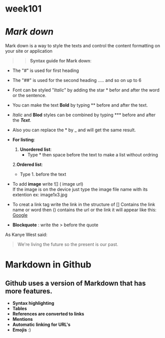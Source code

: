 # week101

# ***Mark down***

 Mark down is a way to style the texts and control the content formatting on your site or application

>>**Syntax guide for Mark down**:

* The "#" is used for first heading

* The "##" is used for the second heading ..... and so on up to 6

* Font can be styled "*Italic*" by adding the star * befor and after the word or the sentence.
* You can make the text **Bold** by typing ** before and after the text.
* *Italic* and **Blod** styles can be combined by typing *** before and after the ***Text***.
* Also you can replace the * by  _  and will get the same result.
* **For listing**:

  1. **Unordered list**:
      * Type * then space before the text to make a list without ordring

  2.**Ordered list**:
    * Type 1. before the text 
* To add **image** write   ![] ( image url)                   
If the image is on the device just type the image file name with its extention ex: image1x3.jpg

* To creat a link tag write the link in the structure of [] Contains the link name or word then () contains the url or the link it will appear like this: [Google](https://www.google.com/?gws_rd=ssl)

* **Blockquote** : write the > before the quote

As Kanye West said:

> We're living the future so
> the present is our past.

# Markdown in Github
## Github uses a version of Markdown that has more features.

* **Syntax highlighting**
* **Tables**
* **References are converted to links**
* **Mentions**
* **Automatic linking for URL's**
* **Emojis** :) 
